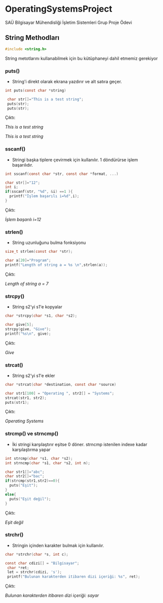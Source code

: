# OperatingSystemsProject
SAÜ Bilgisayar Mühendisliği İşletim Sistemleri Grup Proje Ödevi

## String Methodları
```C
#include <string.h>
```
String metotlarını kullanabilmek için bu kütüphaneyi dahil etmemiz gerekiyor


### puts()
- String'i direkt olarak ekrana yazdırır ve alt satıra geçer.

```C
int puts(const char *string)
```

```C
 char str[]="This is a test string";
 puts(str);
 puts(str);
```
Çıktı:

*This is a test string*

*This is a test string*


### sscanf()
- Stringi başka tiplere çevirmek için kullanılır. 1 döndürürse işlem başarılıdır.

```C
int sscanf(const char *str, const char *format, ...)
```

```C
char str[]="12";
int i;
if(sscanf(str, "%d", &i) ==1 ){
  printf("İşlem başarılı i=%d",i);
}
```
Çıktı:

*İşlem başarılı i=12*

### strlen()
- String uzunluğunu bulma fonksiyonu

```C
size_t strlen(const char *str);
```

```C
char a[20]="Program";
printf("Length of string a = %s \n",strlen(a));
```
Çıktı:

*Length of string a = 7*


### strcpy()
- String s2'yi s1'e kopyalar

```C
char *strcpy(char *s1, char *s2);
```

```C
char give[5];
strcpy(give, "Give");
printf("%s\n", give);
```
Çıktı:

*Give*

### strcat()
- String s2'yi s1'e ekler

```C
char *strcat(char *destination, const char *source)
```

```C
char str1[100] = "Operating ", str2[] = "Systems";
strcat(str1, str2);
puts(str1);
```
Çıktı:

*Operating Systems*



### strcmp() ve strncmp()
- İki stringi karşılaştırır eşitse 0 döner. strncmp istenilen indexe kadar karşılaştırma yapar

```C
int strcmp(char *s1, char *s2);
int strncmp(char *s1, char *s2, int n);
```

```C
char str1[]="abc";
char str2[]="bac";
if(strcmp(str1,str2)==0){
  puts("Eşit");
}
else{
  puts("Eşit değil");
}
```
Çıktı:

*Eşit değil*


### strchr()
- Stringin içinden karakter bulmak için kullanılır.

```C
char *strchr(char *s, int c);
```

```C
const char cdizi[] = "Bilgisayar";
 char *ret;
 let = strchr(cdizi, 's');
 printf("Bulunan karakterden itibaren dizi içeriği: %s", ret);
```
Çıktı:

*Bulunan karakterden itibaren dizi içeriği: sayar*
